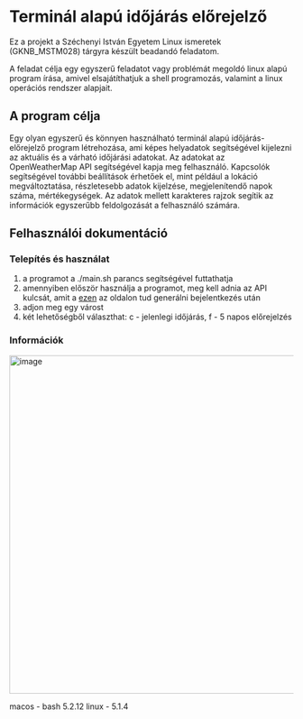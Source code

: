 # Terminál alapú időjárás előrejelző

Ez a projekt a Széchenyi István Egyetem Linux ismeretek (GKNB_MSTM028) tárgyra készült beadandó feladatom.

A feladat célja egy egyszerű feladatot vagy problémát megoldó linux alapú program írása, amivel elsajátíthatjuk a shell programozás, valamint a linux operációs rendszer alapjait.

## A program célja

Egy olyan egyszerű és könnyen használható terminál alapú időjárás-előrejelző program létrehozása, ami képes helyadatok segítségével kijelezni az aktuális és a várható időjárási adatokat. Az adatokat az OpenWeatherMap API segítségével kapja meg felhasználó. Kapcsolók segítségével további beállítások érhetőek el, mint például a lokáció megváltoztatása, részletesebb adatok kijelzése, megjelenítendő napok száma, mértékegységek. Az adatok mellett karakteres rajzok segítik az információk egyszerűbb feldolgozását a felhasználó számára.

## Felhasználói dokumentáció

### Telepítés és használat
1. a programot a ./main.sh parancs segítségével futtathatja
2. amennyiben először használja a programot, meg kell adnia az API kulcsát, amit a [ezen](https://openweathermap.org/api) az oldalon tud generálni bejelentkezés után
3. adjon meg egy várost
4. két lehetőségből választhat: c - jelenlegi időjárás, f - 5 napos előrejelzés

### Információk

<img width="600" alt="image" src="https://github.com/arturfriedrich/linux_project/assets/67378210/7f0d13ef-93bb-4156-aa71-b970a1df6af8">



macos - bash 5.2.12
linux - 5.1.4
